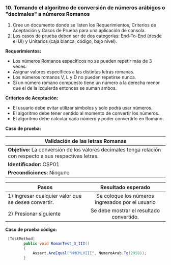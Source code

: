 ### 10. Tomando el algoritmo de conversión de números arábigos o "decimales" a números Romanos
1. Cree un documento donde se listen los Requerimientos, Criterios de Aceptación y Casos de Prueba para una aplicación de consola.
2. Los casos de prueba deben ser de dos categorías: End-To-End (desde el UI) y Unitarios (caja blanca, código, bajo nivel).

**Requerimientos:**
* Los números Romanos específicos no se pueden repetir más de 3 veces.
* Asignar valores específicos a las distintas letras romanas.
* Los números romanos V, L y D no pueden repetirse nunca.
* Si un número romano compuesto tiene un número a la derecha menor que el de la izquierda entonces se suman ambos.

**Criterios de Aceptación:**
* El usuario debe evitar utilizar símbolos y solo podrá usar números.
* El algoritmo debe tener sentido al momento de convertir los números.
* El algoritmo debe calcular cada número y poder convertirlo en Romano.

**Caso de prueba:**

| **Validación de las letras Romanas** |
|--------------------------------------------------------------------------------------------------------|
| **Objetivo:**	La conversión de los valores decimales tenga relación con respecto a sus respectivas letras. |
| **Identificador:**	CSP01 |
| **Precondiciones:**	Ninguno |

| Pasos	| Resultado esperado |
|-------|:------------------:|
|1) Ingresar cualquier valor que se desea convertir.| 	Se coloque los números ingresados por el usuario|
|2) Presionar siguiente|	Se debe mostrar el resultado convertido.|

**Caso de prueba código:**

```C#
 [TestMethod]
        public void RomanTest_3_III()
        {
            Assert.AreEqual("MMCMLVIII", NumeroArab.To(2958));
        }
```

